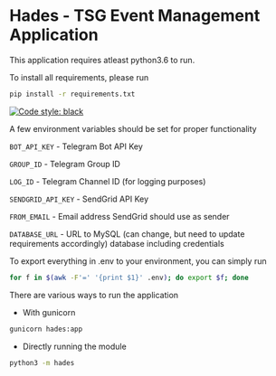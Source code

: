 # Hades - TSG Event Management Application

This application requires atleast python3.6 to run.

To install all requirements, please run

```bash
pip install -r requirements.txt
```

[![Code style: black](https://img.shields.io/badge/code%20style-black-000000.svg)](https://github.com/psf/black)

A few environment variables should be set for proper functionality

`BOT_API_KEY` - Telegram Bot API Key

`GROUP_ID` - Telegram Group ID

`LOG_ID` - Telegram Channel ID (for logging purposes)

`SENDGRID_API_KEY` - SendGrid API Key

`FROM_EMAIL` - Email address SendGrid should use as sender

`DATABASE_URL` - URL to MySQL (can change, but need to update requirements accordingly) database including credentials

To export everything in .env to your environment, you can simply run
```bash
for f in $(awk -F'=' '{print $1}' .env); do export $f; done
```

There are various ways to run the application

- With gunicorn

```bash
gunicorn hades:app
```

- Directly running the module

```bash
python3 -m hades
```
